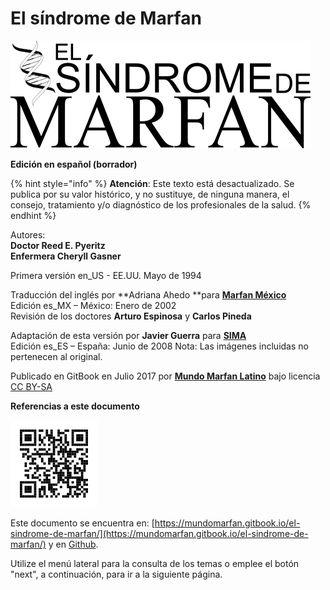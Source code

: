 # El síndrome de Marfan

![](.gitbook/assets/titulo.png)

**Edición en español \(borrador\)**

{% hint style="info" %}
**Atención**: Este texto está desactualizado. Se publica por su valor histórico, y no sustituye, de ninguna manera, el consejo, tratamiento y/o diagnóstico de los profesionales de la salud.
{% endhint %}

Autores:  
**Doctor Reed E. Pyeritz  
Enfermera Cheryll Gasner**

Primera versión en\_US - EE.UU. Mayo de 1994

Traducción del inglés por **Adriana Ahedo **para [**Marfan México**](http://www.marfan.org.mx/)  
Edición es\_MX – México: Enero de 2002  
Revisión de los doctores **Arturo Espinosa** y **Carlos Pineda**

Adaptación de esta versión por **Javier Guerra** para [**SIMA**](http://www.marfan.es/)  
Edición es\_ES – España: Junio de 2008
Nota: Las imágenes incluidas no pertenecen al original.

Publicado en GitBook en Julio 2017 por [**Mundo Marfan Latino**](http://mundomarfan.org) bajo licencia [CC BY-SA](https://creativecommons.org/licenses/by-sa/3.0/es/)

**Referencias a este documento**

![](.gitbook/assets/qr.png)  

Este documento se encuentra en: [https://mundomarfan.gitbook.io/el-sindrome-de-marfan/](https://mundomarfan.gitbook.io/el-sindrome-de-marfan/) y en [Github](https://github.com/MundoMarfan/el-sindrome-de-marfan).

Utilize el menú lateral para la consulta de los temas o emplee el botón "next", a continuación, para ir a la siguiente página.


